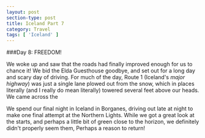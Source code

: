 ```yaml
---
layout: post
section-type: post
title: Iceland Part 7
category: Travel
tags: [ 'Iceland' ]
---
```

###Day 8: FREEDOM!

We woke up and saw that the roads had finally improved enough for us to chance it! We bid the Elda
Guesthouse goodbye, and set out for a long day and scary day of driving. For much of the day,
Route 1 (Iceland's *major highway*) was just a single lane plowed out from the snow, which in places
literally (and I really do mean literally) towered several feet above our heads. We came across the 

We spend our final night in Iceland in Borganes, driving out late at night to make one final attempt
at the Northern Lights. While we got a great look at the starts, and perhaps a little bit of green
close to the horizon, we definitely didn't properly seem them, Perhaps a reason to return!